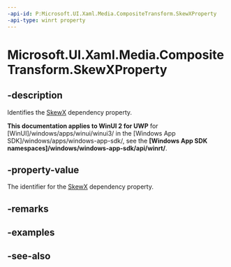 ```yaml
---
-api-id: P:Microsoft.UI.Xaml.Media.CompositeTransform.SkewXProperty
-api-type: winrt property
---
```


<!-- Property syntax
public Windows.UI.Xaml.DependencyProperty SkewXProperty { get; }
-->

# Microsoft.UI.Xaml.Media.CompositeTransform.SkewXProperty

## -description
Identifies the [SkewX](compositetransform_skewx.md) dependency property.

**This documentation applies to WinUI 2 for UWP** for [WinUI]/windows/apps/winui/winui3/ in the [Windows App SDK]/windows/apps/windows-app-sdk/, see the **[Windows App SDK namespaces]/windows/windows-app-sdk/api/winrt/**.

## -property-value
The identifier for the [SkewX](compositetransform_skewx.md) dependency property.

## -remarks

## -examples

## -see-also
